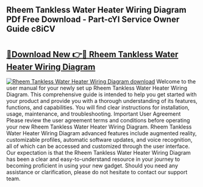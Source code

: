 ## Rheem Tankless Water Heater Wiring Diagram PDf Free Download - Part-cYI Service Owner Guide c8iCV

# <h2><a href="http://dfl6x3u.blite.top/?on=Rheem+Tankless+Water+Heater+Wiring+Diagram">🔗Download New 👉🔴 Rheem Tankless Water Heater Wiring Diagram</a></h2>

[![Rheem Tankless Water Heater Wiring Diagram download](https://i.imgur.com/lujVjoI.png)](http://dfl6x3u.blite.top/?on=Rheem+Tankless+Water+Heater+Wiring+Diagram)
Welcome to the user manual for your newly set up Rheem Tankless Water Heater Wiring Diagram. This comprehensive guide is intended to help you get started with your product and provide you with a thorough understanding of its features, functions, and capabilities. You will find clear instructions for installation, usage, maintenance, and troubleshooting. Important User Agreement Please review the user agreement terms and conditions before operating your new Rheem Tankless Water Heater Wiring Diagram. Rheem Tankless Water Heater Wiring Diagram advanced features include augmented reality, customizable profiles, automatic software updates, and voice recognition, all of which can be accessed and customized through the user interface. Our expectation is that the Rheem Tankless Water Heater Wiring Diagram has been a clear and easy-to-understand resource in your journey to becoming proficient in using your new gadget. Should you need any assistance or clarification, please do not hesitate to contact our support team.
